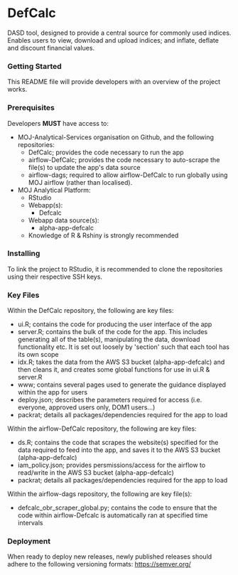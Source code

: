 # DefCalc
DASD tool, designed to provide a central source for commonly used indices.
Enables users to view, download and upload indices; and inflate, deflate and discount financial values.

### Getting Started
This README file will provide developers with an overview of the project works.

### Prerequisites
Developers **MUST** have access to:
* MOJ-Analytical-Services organisation on Github, and the following repositories:
  * DefCalc; provides the code necessary to run the app
  * airflow-DefCalc; provides the code necessary to auto-scrape the file(s) to update the app's data source
  * airflow-dags; required to allow airflow-DefCalc to run globally using MOJ airflow (rather than localised).
* MOJ Analytical Platform:
  * RStudio
  * Webapp(s):
    * Defcalc
  * Webapp data source(s):
    * alpha-app-defcalc
  * Knowledge of R & Rshiny is strongly recommended
    
### Installing
To link the project to RStudio, it is recommended to clone the repositories using their respective SSH keys.

### Key Files
Within the DefCalc repository, the following are key files:
* ui.R; contains the code for producing the user interface of the app
* server.R; contains the bulk of the code for the app. This includes generating all of the table(s), manipulating the data, download functionality etc. It is set out loosely by 'section' such that each tool has its own scope
* idx.R; takes the data from the AWS S3 bucket (alpha-app-defcalc) and then cleans it, and creates some global functions for use in ui.R & server.R
* www; contains several pages used to generate the guidance displayed within the app for users
* deploy.json; describes the parameters required for access (i.e. everyone, approved users only, DOM1 users...)
* packrat; details all packages/dependencies required for the app to load

Within the airflow-DefCalc repository, the following are key files:
* ds.R; contains the code that scrapes the website(s) specified for the data required to feed into the app, and saves it to the AWS S3 bucket (alpha-app-defcalc)
* iam_policy.json; provides persmissions/access for the airflow to read/write in the AWS S3 bucket (alpha-app-defcalc)
* packrat; details all packages/dependencies required for the app to load

Within the airflow-dags repository, the following are key file(s):
* defcalc_obr_scraper_global.py; contains the code to ensure that the code within airflow-Defcalc is automatically ran at specified time intervals

### Deployment
When ready to deploy new releases, newly published releases should adhere to the following versioning formats: https://semver.org/
